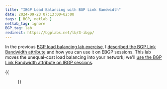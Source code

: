 ```yaml
---
title: "IBGP Load Balancing with BGP Link Bandwidth"
date: 2024-09-23 07:13:00+02:00
tags: [ BGP, netlab ]
netlab_tag: ignore
BGP_tag: lab
redirect: https://bgplabs.net/lb/3-ibgp/
---
```

In the previous [BGP load balancing lab exercise](https://bgplabs.net/basic/#lb), I [described the BGP Link Bandwidth attribute](https://bgplabs.net/lb/2-dmz-bw/) and how you can use it on EBGP sessions. This lab moves the unequal-cost load balancing into your network; we'll [use the BGP Link Bandwidth attribute on IBGP sessions](https://bgplabs.net/lb/3-ibgp/).

{{<figure src="https://bgplabs.net/lb/topology-lb-ibgp-dmz-bw.png" width="300">}}
